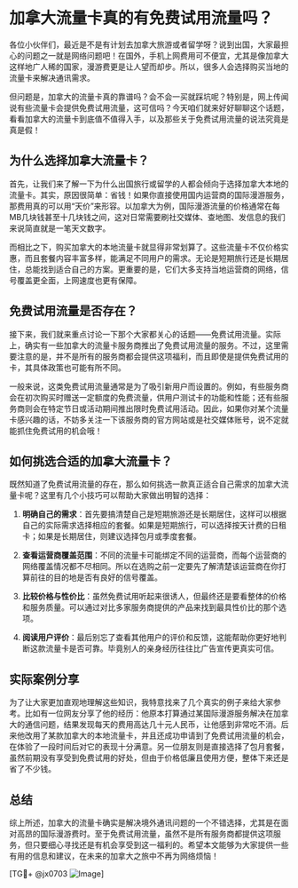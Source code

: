 # 加拿大流量卡真的有免费试用流量吗？

各位小伙伴们，最近是不是有计划去加拿大旅游或者留学呀？说到出国，大家最担心的问题之一就是网络问题吧！在国外，手机上网费用可不便宜，尤其是像加拿大这样地广人稀的国家，漫游费更是让人望而却步。所以，很多人会选择购买当地的流量卡来解决通讯需求。

但问题是，加拿大的流量卡真的靠谱吗？会不会一买就踩坑呢？特别是，网上传闻说有些流量卡会提供免费试用流量，这可信吗？今天咱们就来好好聊聊这个话题，看看加拿大的流量卡到底值不值得入手，以及那些关于免费试用流量的说法究竟是真是假！

## 为什么选择加拿大流量卡？

首先，让我们来了解一下为什么出国旅行或留学的人都会倾向于选择加拿大本地的流量卡。其实，原因很简单：省钱！如果你直接使用国内运营商的国际漫游服务，那费用真的可以用“天价”来形容。以加拿大为例，国际漫游流量的价格通常在每MB几块钱甚至十几块钱之间，这对日常需要刷社交媒体、查地图、发信息的我们来说简直就是一笔天文数字。

而相比之下，购买加拿大的本地流量卡就显得非常划算了。这些流量卡不仅价格实惠，而且套餐内容丰富多样，能满足不同用户的需求。无论是短期旅行还是长期居住，总能找到适合自己的方案。更重要的是，它们大多支持当地运营商的网络，信号覆盖更全面，上网速度也更有保障。

## 免费试用流量是否存在？

接下来，我们就来重点讨论一下那个大家都关心的话题——免费试用流量。实际上，确实有一些加拿大的流量卡服务商推出了免费试用流量的服务。不过，这里需要注意的是，并不是所有的服务商都会提供这项福利，而且即使是提供免费试用的卡，其具体政策也可能有所不同。

一般来说，这类免费试用流量通常是为了吸引新用户而设置的。例如，有些服务商会在初次购买时赠送一定额度的免费流量，供用户测试卡的功能和性能；还有些服务商则会在特定节日或活动期间推出限时免费试用活动。因此，如果你对某个流量卡感兴趣的话，不妨多关注一下该服务商的官方网站或是社交媒体账号，说不定就能抓住免费试用的机会哦！

## 如何挑选合适的加拿大流量卡？

既然知道了免费试用流量的存在，那么如何挑选一款真正适合自己需求的加拿大流量卡呢？这里有几个小技巧可以帮助大家做出明智的选择：

1. **明确自己的需求**：首先要搞清楚自己是短期旅游还是长期居住，这样可以根据自己的实际需求选择相应的套餐。如果是短期旅行，可以选择按天计费的日租卡；如果是长期居住，则建议选择包月或季度套餐。

2. **查看运营商覆盖范围**：不同的流量卡可能绑定不同的运营商，而每个运营商的网络覆盖情况都不尽相同。所以在选购之前一定要先了解清楚该运营商在你打算前往的目的地是否有良好的信号覆盖。

3. **比较价格与性价比**：虽然免费试用听起来很诱人，但最终还是要看整体的价格和服务质量。可以通过对比多家服务商提供的产品来找到最具性价比的那个选项。

4. **阅读用户评价**：最后别忘了查看其他用户的评价和反馈，这能帮助你更好地判断这款流量卡是否可靠。毕竟别人的亲身经历往往比广告宣传更真实可信。

## 实际案例分享

为了让大家更加直观地理解这些知识，我特意找来了几个真实的例子来给大家参考。比如有一位网友分享了他的经历：他原本打算通过某国际漫游服务解决在加拿大的通信问题，结果发现每天的费用高达几十元人民币，让他感到非常吃不消。后来他改用了某款加拿大的本地流量卡，并且还成功申请到了免费试用流量的机会，在体验了一段时间后对它的表现十分满意。另一位朋友则是直接选择了包月套餐，虽然前期没有享受到免费试用的好处，但由于价格低廉且使用方便，整体下来还是省了不少钱。

## 总结

综上所述，加拿大的流量卡确实是解决境外通讯问题的一个不错选择，尤其是在面对高昂的国际漫游费时。至于免费试用流量，虽然不是所有服务商都提供这项服务，但只要细心寻找还是有机会享受到这一福利的。希望本文能够为大家提供一些有用的信息和建议，在未来的加拿大之旅中不再为网络烦恼！

[TG💪+ @jx0703 ![Image](https://github.com/user-attachments/assets/dbca1d08-cadb-493c-b0ec-ad6f7a83f270)]